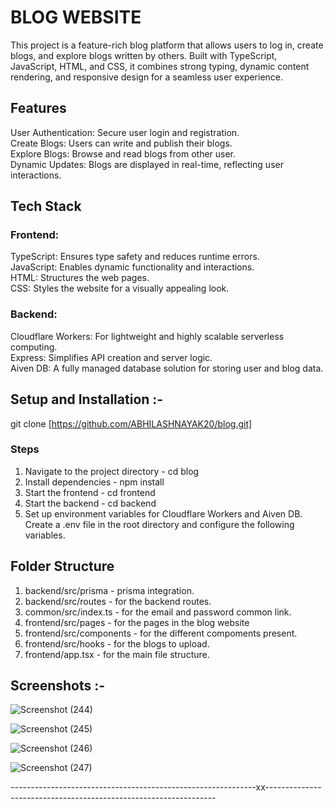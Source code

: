 ﻿# BLOG WEBSITE

This project is a feature-rich blog platform that allows users to log in, create blogs, and explore blogs written by others. Built with TypeScript, JavaScript, HTML, and CSS, it combines strong typing, dynamic content rendering, and responsive design for a seamless user experience.

## Features
User Authentication: Secure user login and registration.\
Create Blogs: Users can write and publish their blogs.\
Explore Blogs: Browse and read blogs from other user.\
Dynamic Updates: Blogs are displayed in real-time, reflecting user interactions.

## Tech Stack

### Frontend:
TypeScript: Ensures type safety and reduces runtime errors.\
JavaScript: Enables dynamic functionality and interactions.\
HTML: Structures the web pages.\
CSS: Styles the website for a visually appealing look.

### Backend:
Cloudflare Workers: For lightweight and highly scalable serverless computing.\
Express: Simplifies API creation and server logic.\
Aiven DB: A fully managed database solution for storing user and blog data.

## Setup and Installation :-
  git clone [https://github.com/ABHILASHNAYAK20/blog.git] 

### Steps 
1. Navigate to the project directory - cd blog 
2. Install dependencies - npm install
3. Start the frontend - cd frontend
4. Start the backend - cd backend
5. Set up environment variables for Cloudflare Workers and Aiven DB. Create a .env file in the root directory and configure the following variables.

## Folder Structure 
1. backend/src/prisma - prisma integration.
2. backend/src/routes - for the backend routes.
3. common/src/index.ts - for the email and password common link.
4. frontend/src/pages - for the pages in the blog website
5. frontend/src/components - for the different compoments present.
6. frontend/src/hooks - for the blogs to upload.
7. frontend/app.tsx - for the main file structure.

## Screenshots :- 




 
![Screenshot (244)](https://github.com/user-attachments/assets/3d965385-1861-4e38-aa3c-6ad4980523e3)
  
![Screenshot (245)](https://github.com/user-attachments/assets/fd8e344c-b122-4e4c-9a87-fd5097c24ff0)

![Screenshot (246)](https://github.com/user-attachments/assets/e0f92de3-09af-422a-ac9f-516a1ed85015)

![Screenshot (247)](https://github.com/user-attachments/assets/4531e294-7272-46d1-beaf-f073cfc7d31f)

-------------------------------------------------------------xx-----------------------------------------------------------------







































































































































































































































































































































































































































































